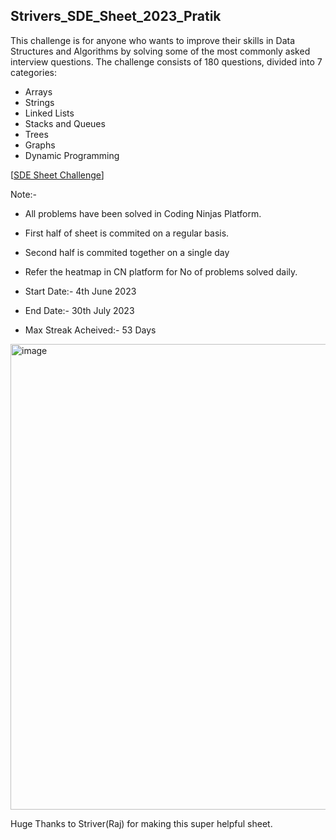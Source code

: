 ## Strivers_SDE_Sheet_2023_Pratik

This challenge is for anyone who wants to improve their skills in Data Structures and Algorithms by solving some of the most commonly asked interview questions. The challenge consists of 180 questions, divided into 7 categories:

* Arrays
* Strings
* Linked Lists
* Stacks and Queues
* Trees
* Graphs
* Dynamic Programming


[[SDE Sheet Challenge](https://takeuforward.org/interviews/strivers-sde-sheet-challenge-2023/)]

Note:-
- All problems have been solved in Coding Ninjas Platform.
- First half of sheet is commited on a regular basis.
- Second half is commited together on a single day
- Refer the heatmap in CN platform for No of problems solved daily.


- Start Date:- 4th June 2023
- End Date:- 30th July 2023
- Max Streak Acheived:- 53 Days

<img width="745" alt="image" src="https://github.com/pratiksabat/Strivers_SDE_Sheet_2023_Pratik/assets/47950768/f04ee394-0261-4670-857a-67cf4020ba87">


Huge Thanks to Striver(Raj) for making this super helpful sheet.
